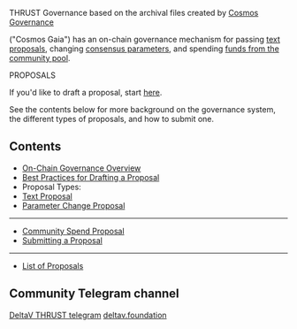 THRUST Governance based on the archival files created by <a href="https://github.com/cosmos/gaia">Cosmos Governance</a>

("Cosmos Gaia") has an on-chain governance mechanism for passing [text proposals](./text), changing [consensus parameters](./params-change), 
and spending [funds from the community pool](./community-pool-spend).

  PROPOSALS
  

If you'd like to draft a proposal, start [here](./best_practices.md).

See the contents below for more background on the governance system,
the different types of proposals, and how to submit one.

## Contents

- [On-Chain Governance Overview](./overview.md)
- [Best Practices for Drafting a Proposal](./best_practices.md)
- Proposal Types:
- [Text Proposal](./text)
- [Parameter Change Proposal](./params-change)
****************************************************
- [Community Spend Proposal](./community-pool-spend)
- [Submitting a Proposal](./submitting.md)
****************************************************
- [List of Proposals](./proposals)

## Community Telegram channel

<a href="https://t.me/DeltaVTHRUST">DeltaV THRUST telegram</a>
<a href="http://deltav.foundation">deltav.foundation</a>




